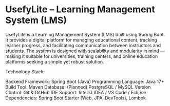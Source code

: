 # UsefyLite – Learning Management System (LMS)

UsefyLite is a Learning Management System (LMS) built using Spring Boot.
It provides a digital platform for managing educational content, tracking learner progress, and facilitating communication between instructors and students.
The system is designed with scalability and modularity in mind — making it suitable for universities, training centers, and online education platforms seeking a simple yet robust solution.


Technology Stack

Backend Framework: Spring Boot (Java)
Programming Language: Java 17+
Build Tool: Maven
Database: (Planned) PostgreSQL / MySQL
Version Control: Git & GitHub
IDE Support: IntelliJ IDEA / VS Code / Eclipse
Dependencies: Spring Boot Starter (Web, JPA, DevTools), Lombok